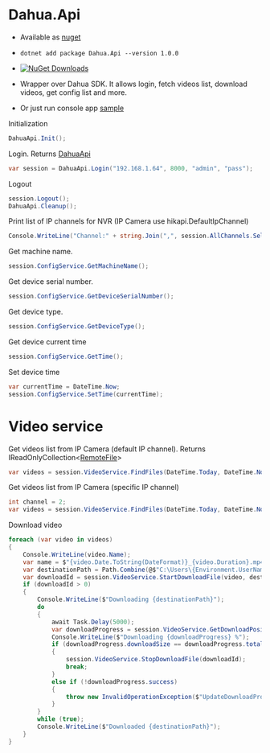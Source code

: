 # Dahua.Api
* Available as [nuget](https://www.nuget.org/packages/Dahua.Api/) 
* `dotnet add package Dahua.Api --version 1.0.0`

* [![NuGet Downloads](https://img.shields.io/nuget/dt/Dahua.Api.svg)](https://www.nuget.org/packages/Dahua.Api/)

* Wrapper over Dahua SDK. It allows login, fetch videos list, download videos, get config list and more.

* Or just run console app [sample](https://raw.githubusercontent.com/vov4uk/Dahua.Api/main/src/Dahua.Api.Example/Program.cs)

Initialization
```cs
DahuaApi.Init();
```

Login. Returns [DahuaApi](https://github.com/vov4uk/Dahua.Api/blob/main/src/Dahua.Api/DahuaApi.cs)
```cs
var session = DahuaApi.Login("192.168.1.64", 8000, "admin", "pass");
```

Logout
```cs
session.Logout();
DahuaApi.Cleanup();
```

Print list of IP channels for NVR (IP Camera use hikapi.DefaultIpChannel)
```cs
Console.WriteLine("Channel:" + string.Join(",", session.AllChannels.Select(t => $"Channel{t.Id}_{t.Name}")));
```

Get machine name.
```cs
session.ConfigService.GetMachineName();
```

Get device serial number.
```cs
session.ConfigService.GetDeviceSerialNumber();
```

Get device type.
```cs
session.ConfigService.GetDeviceType();
```

Get device current time
```cs
session.ConfigService.GetTime();
```

Set device time
```cs
var currentTime = DateTime.Now;
session.ConfigService.SetTime(currentTime);
```

# Video service
Get videos list from IP Camera (default IP channel). Returns IReadOnlyCollection<[RemoteFile](https://github.com/vov4uk/Dahua.Api/blob/main/src/Dahua.Api/Data/RemoteFile.cs)>
```cs
var videos = session.VideoService.FindFiles(DateTime.Today, DateTime.Now);
```

Get videos list from IP Camera (specific IP channel)
```cs
int channel = 2;
var videos = session.VideoService.FindFiles(DateTime.Today, DateTime.Now, channel);
```

Download video
```cs
foreach (var video in videos)
{
    Console.WriteLine(video.Name);
    var name = $"{video.Date.ToString(DateFormat)}_{video.Duration}.mp4";
    var destinationPath = Path.Combine(@$"C:\Users\{Environment.UserName}\Desktop", name);
    var downloadId = session.VideoService.StartDownloadFile(video, destinationPath);
    if (downloadId > 0)
    {
        Console.WriteLine($"Downloading {destinationPath}");
        do
        {
            await Task.Delay(5000);
            var downloadProgress = session.VideoService.GetDownloadPosition(downloadId);
            Console.WriteLine($"Downloading {downloadProgress} %");
            if (downloadProgress.downloadSize == downloadProgress.totalSize)
            {
                session.VideoService.StopDownloadFile(downloadId);
                break;
            }
            else if (!downloadProgress.success)
            {
                throw new InvalidOperationException($"UpdateDownloadProgress failed, progress value = {downloadProgress}");
            }
        }
        while (true);
        Console.WriteLine($"Downloaded {destinationPath}");
    }
}
```
